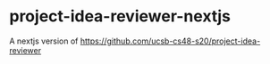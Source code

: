 # project-idea-reviewer-nextjs

A nextjs version of https://github.com/ucsb-cs48-s20/project-idea-reviewer
